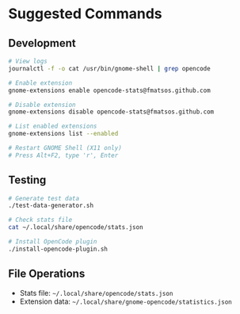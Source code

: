 # Suggested Commands

## Development
```bash
# View logs
journalctl -f -o cat /usr/bin/gnome-shell | grep opencode

# Enable extension
gnome-extensions enable opencode-stats@fmatsos.github.com

# Disable extension
gnome-extensions disable opencode-stats@fmatsos.github.com

# List enabled extensions
gnome-extensions list --enabled

# Restart GNOME Shell (X11 only)
# Press Alt+F2, type 'r', Enter
```

## Testing
```bash
# Generate test data
./test-data-generator.sh

# Check stats file
cat ~/.local/share/opencode/stats.json

# Install OpenCode plugin
./install-opencode-plugin.sh
```

## File Operations
- Stats file: `~/.local/share/opencode/stats.json`
- Extension data: `~/.local/share/gnome-opencode/statistics.json`